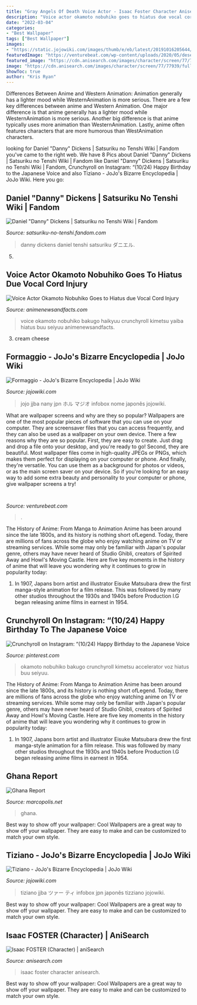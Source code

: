 ```yaml
---
title: "Gray Angels Of Death Voice Actor - Isaac Foster Character Anisearch"
description: "Voice actor okamoto nobuhiko goes to hiatus due vocal cord injury"
date: "2022-03-04"
categories:
- "Best Wallpaper"
tags: ["Best Wallpaper"]
images:
- "https://static.jojowiki.com/images/thumb/e/eb/latest/20191016205644/Tiziano_Infobox_Anime.PNG/400px-Tiziano_Infobox_Anime.PNG"
featuredImage: "https://venturebeat.com/wp-content/uploads/2020/05/deserted-islands-devops.png?w=800"
featured_image: "https://cdn.anisearch.com/images/character/screen/77/77939/full/438857.jpg"
image: "https://cdn.anisearch.com/images/character/screen/77/77939/full/438857.jpg"
ShowToc: true
author: "Kris Ryan"
---
```



Differences Between Anime and Western Animation: Animation generally has a lighter mood while WesternAnimation is more serious.
There are a few key differences between anime and Western Animation. One major difference is that anime generally has a lighter mood while WesternAnimation is more serious. Another big difference is that anime typically uses more animation than WesternAnimation. Lastly, anime often features characters that are more humorous than WestAnimation characters.

	

		
looking for Daniel &quot;Danny&quot; Dickens | Satsuriku no Tenshi Wiki | Fandom you've came to the right web. We have 8 Pics about Daniel &quot;Danny&quot; Dickens | Satsuriku no Tenshi Wiki | Fandom like Daniel &quot;Danny&quot; Dickens | Satsuriku no Tenshi Wiki | Fandom, Crunchyroll on Instagram: “(10/24) Happy Birthday to the Japanese Voice and also Tiziano - JoJo&#039;s Bizarre Encyclopedia | JoJo Wiki. Here you go:
		
    
## Daniel &quot;Danny&quot; Dickens | Satsuriku No Tenshi Wiki | Fandom

<img loading=lazy src="https://vignette.wikia.nocookie.net/satsuriku-no-tenshi/images/c/c4/Danny01.jpg/revision/latest/scale-to-width-down/210?cb=20180327022851" onerror="this.onerror=null;this.src='https://tse2.mm.bing.net/th?id=OIP.4WH6BuTcT9i8xY20FJJ-wAAAAA&amp;pid=15.1';" alt="Daniel &quot;Danny&quot; Dickens | Satsuriku no Tenshi Wiki | Fandom">

_Source: satsuriku-no-tenshi.fandom.com_

>danny dickens daniel tenshi satsuriku ダニエル. 

	

5.

    
## Voice Actor Okamoto Nobuhiko Goes To Hiatus Due Vocal Cord Injury

<img loading=lazy src="https://i0.wp.com/animenewsandfacts.com/wp-content/uploads/2020/05/Voice-Actor-Nobuhiko-Okamoto.jpg" onerror="this.onerror=null;this.src='https://tse4.mm.bing.net/th?id=OIP.lYSAE7aBf8Rr8tupPY8mNQHaHa&amp;pid=15.1';" alt="Voice Actor Okamoto Nobuhiko Goes to Hiatus due Vocal Cord Injury">

_Source: animenewsandfacts.com_

>voice okamoto nobuhiko bakugo haikyuu crunchyroll kimetsu yaiba hiatus buu seiyuu animenewsandfacts. 

	

3. cream cheese 

    
## Formaggio - JoJo&#039;s Bizarre Encyclopedia | JoJo Wiki

<img loading=lazy src="https://static.jojowiki.com/images/5/5a/latest/20191015215908/Formaggio_Infobox_Anime.png" onerror="this.onerror=null;this.src='https://tse4.mm.bing.net/th?id=OIP.nZ3_O4L1Z7vlTemftFeZGwHaJA&amp;pid=15.1';" alt="Formaggio - JoJo&#039;s Bizarre Encyclopedia | JoJo Wiki">

_Source: jojowiki.com_

>jojo jjba nany jpn ホル マジオ infobox nome japonês jojowiki. 

	

What are wallpaper screens and why are they so popular?
Wallpapers are one of the most popular pieces of software that you can use on your computer. They are screensaver files that you can access frequently, and they can also be used as a wallpaper on your own device. There a few reasons why they are so popular. First, they are easy to create. Just drag and drop a file onto your desktop, and you're ready to go! Second, they are beautiful. Most wallpaper files come in high-quality JPEGs or PNGs, which makes them perfect for displaying on your computer or phone. And finally, they're versatile. You can use them as a background for photos or videos, or as the main screen saver on your device. So if you're looking for an easy way to add some extra beauty and personality to your computer or phone, give wallpaper screens a try!

    
## 

<img loading=lazy src="https://venturebeat.com/wp-content/uploads/2020/05/deserted-islands-devops.png?w=800" onerror="this.onerror=null;this.src='https://tse2.mm.bing.net/th?id=OIP.UGt6QPKIHa9PnAKD-gUZaAHaE5&amp;pid=15.1';" alt="">

_Source: venturebeat.com_

>. 

	

The History of Anime: From Manga to Animation
Anime has been around since the late 1800s, and its history is nothing short ofLegend. Today, there are millions of fans across the globe who enjoy watching anime on TV or streaming services. While some may only be familiar with Japan's popular genre, others may have never heard of Studio Ghibli, creators of Spirited Away and Howl's Moving Castle. Here are five key moments in the history of anime that will leave you wondering why it continues to grow in popularity today:
1) In 1907, Japans born artist and illustrator Eisuke Matsubara drew the first manga-style animation for a film release. This was followed by many other studios throughout the 1930s and 1940s before Production I.G began releasing anime films in earnest in 1954.

    
## Crunchyroll On Instagram: “(10/24) Happy Birthday To The Japanese Voice

<img loading=lazy src="https://i.pinimg.com/736x/de/3a/8b/de3a8b1ddcfcc45d345310d5387307c4.jpg" onerror="this.onerror=null;this.src='https://tse1.mm.bing.net/th?id=OIP.buV0HuuawAGOmsEBW3aOzgHaHa&amp;pid=15.1';" alt="Crunchyroll on Instagram: “(10/24) Happy Birthday to the Japanese Voice">

_Source: pinterest.com_

>okamoto nobuhiko bakugo crunchyroll kimetsu accelerator voz hiatus buu seiyuu. 

	

The History of Anime: From Manga to Animation
Anime has been around since the late 1800s, and its history is nothing short ofLegend. Today, there are millions of fans across the globe who enjoy watching anime on TV or streaming services. While some may only be familiar with Japan's popular genre, others may have never heard of Studio Ghibli, creators of Spirited Away and Howl's Moving Castle. Here are five key moments in the history of anime that will leave you wondering why it continues to grow in popularity today:
1) In 1907, Japans born artist and illustrator Eisuke Matsubara drew the first manga-style animation for a film release. This was followed by many other studios throughout the 1930s and 1940s before Production I.G began releasing anime films in earnest in 1954.

    
## Ghana Report

<img loading=lazy src="https://marcopolis.net/images/stories/Ghana_Report/2017/videos/rigwealth/rigwealth.jpg" onerror="this.onerror=null;this.src='https://tse2.mm.bing.net/th?id=OIP.tbYrbAsvhWfkuQP0xER4nQHaEL&amp;pid=15.1';" alt="Ghana Report">

_Source: marcopolis.net_

>ghana. 

	

Best way to show off your wallpaper:
Cool Wallpapers are a great way to show off your wallpaper. They are easy to make and can be customized to match your own style.

    
## Tiziano - JoJo&#039;s Bizarre Encyclopedia | JoJo Wiki

<img loading=lazy src="https://static.jojowiki.com/images/thumb/e/eb/latest/20191016205644/Tiziano_Infobox_Anime.PNG/400px-Tiziano_Infobox_Anime.PNG" onerror="this.onerror=null;this.src='https://tse3.mm.bing.net/th?id=OIP.T7V67LFpdKeAp22xmrfV0gAAAA&amp;pid=15.1';" alt="Tiziano - JoJo&#039;s Bizarre Encyclopedia | JoJo Wiki">

_Source: jojowiki.com_

>tiziano jjba ツァー ティ infobox jpn japonês tizziano jojowiki. 

	

Best way to show off your wallpaper:
Cool Wallpapers are a great way to show off your wallpaper. They are easy to make and can be customized to match your own style.

    
## Isaac FOSTER (Character) | AniSearch

<img loading=lazy src="https://cdn.anisearch.com/images/character/screen/77/77939/full/438857.jpg" onerror="this.onerror=null;this.src='https://tse4.mm.bing.net/th?id=OIP.HToFUjjHc3iuftC5Hw_RlAHaEK&amp;pid=15.1';" alt="Isaac FOSTER (Character) | aniSearch">

_Source: anisearch.com_

>isaac foster character anisearch. 

	

Best way to show off your wallpaper:
Cool Wallpapers are a great way to show off your wallpaper. They are easy to make and can be customized to match your own style.

